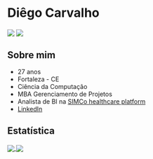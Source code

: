 # **Diêgo Carvalho**
<a>
  <img align="center" src="### Em construção <h3>"/>
</a>
<a>
  <img align="center" src=":construction:"/>
</a>


## **Sobre mim**
* 27 anos
* Fortaleza - CE
* Ciência da Computação
* MBA Gerenciamento de Projetos
* Analista de BI na [SIMCo healthcare platform](http://simco.digital/)
* [LinkedIn](https://www.linkedin.com/in/diegocarvalhof/)




## **Estatística**
<a href="https://github.com/DiCarvalhof/">
  <img align="center" src="https://github-readme-stats.vercel.app/api/?username=DiCarvalhof&show_icons=true&theme=dark"/>
</a>

<a href="https://github.com/DiCarvalhof/">
  <img align="center" src="https://github-readme-stats.vercel.app/api/top-langs/?username=DiCarvalhof&layout=compact&theme=dark"/>
</a>